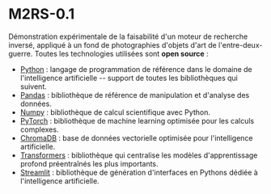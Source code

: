 # M2RS-0.1

Démonstration expérimentale de la faisabilité d'un moteur de recherche inversé, appliqué à un fond de photographies d'objets d'art de l'entre-deux-guerre. Toutes les technologies utilisées sont **open source** :

- [Python](https://www.python.org/) : langage de programmation de référence dans le domaine de l'intelligence artificielle -- support de toutes les bibliothèques qui suivent.
- [Pandas](https://pandas.pydata.org/) : bibliothèque de référence de manipulation et d'analyse des données.
- [Numpy](https://numpy.org/) : bibliothèque de calcul scientifique avec Python.
- [PyTorch](https://pytorch.org/) : bibliothèque de machine learning optimisée pour les calculs complexes.
- [ChromaDB](https://www.trychroma.com/) : base de données vectorielle optimisée pour l'intelligence artificielle.
- [Transformers](https://huggingface.co/docs/transformers/index) : bibliothèque qui centralise les modèles d'apprentissage profond préentraînés les plus importants.
- [Streamlit](https://streamlit.io/) : bibliothèque de génération d'interfaces en Pythons dédiée à l'intelligence artificielle.
